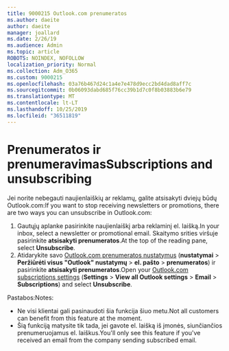 ```yaml
---
title: 9000215 Outlook.com prenumeratos
ms.author: daeite
author: daeite
manager: joallard
ms.date: 2/26/19
ms.audience: Admin
ms.topic: article
ROBOTS: NOINDEX, NOFOLLOW
localization_priority: Normal
ms.collection: Adm_O365
ms.custom: 9000215
ms.openlocfilehash: 03a76b467d24c1a4e7e478d9ecc2bd4dad8aff7c
ms.sourcegitcommit: 0b06093dabd685f76cc39b1d7c0f8b03883b6e79
ms.translationtype: MT
ms.contentlocale: lt-LT
ms.lasthandoff: 10/25/2019
ms.locfileid: "36511819"
---
```

# <a name="subscriptions-and-unsubscribing"></a><span data-ttu-id="0c33e-102">Prenumeratos ir prenumeravimas</span><span class="sxs-lookup"><span data-stu-id="0c33e-102">Subscriptions and unsubscribing</span></span>

<span data-ttu-id="0c33e-103">Jei norite nebegauti naujienlaiškių ar reklamų, galite atsisakyti dviejų būdų Outlook.com:</span><span class="sxs-lookup"><span data-stu-id="0c33e-103">If you want to stop receiving newsletters or promotions, there are two ways you can unsubscribe in Outlook.com:</span></span>

1. <span data-ttu-id="0c33e-104">Gautųjų aplanke pasirinkite naujienlaiškį arba reklaminį el. laišką.</span><span class="sxs-lookup"><span data-stu-id="0c33e-104">In your inbox, select a newsletter or promotional email.</span></span> <span data-ttu-id="0c33e-105">Skaitymo srities viršuje pasirinkite **atsisakyti prenumeratos**.</span><span class="sxs-lookup"><span data-stu-id="0c33e-105">At the top of the reading pane, select **Unsubscribe**.</span></span>
2. <span data-ttu-id="0c33e-106">Atidarykite savo [Outlook.com prenumeratos nustatymus](https://outlook.live.com/mail/options/mail/brandsSubscriptions) (**nustatymai** > **Peržiūrėti visus "Outlook" nustatymų** > **el. pašto** > **prenumeratos**) ir pasirinkite **atsisakyti prenumeratos**.</span><span class="sxs-lookup"><span data-stu-id="0c33e-106">Open your [Outlook.com subscriptions settings](https://outlook.live.com/mail/options/mail/brandsSubscriptions) (**Settings** > **View all Outlook settings** > **Email** > **Subscriptions**) and select **Unsubscribe**.</span></span>

<span data-ttu-id="0c33e-107">Pastabos:</span><span class="sxs-lookup"><span data-stu-id="0c33e-107">Notes:</span></span>

- <span data-ttu-id="0c33e-108">Ne visi klientai gali pasinaudoti šia funkcija šiuo metu.</span><span class="sxs-lookup"><span data-stu-id="0c33e-108">Not all customers can benefit from this feature at the moment.</span></span>
- <span data-ttu-id="0c33e-109">Šią funkciją matysite tik tada, jei gavote el. laišką iš įmonės, siunčiančios prenumeruojamus el. laiškus.</span><span class="sxs-lookup"><span data-stu-id="0c33e-109">You'll only see this feature if you've received an email from the company sending subscribed email.</span></span>